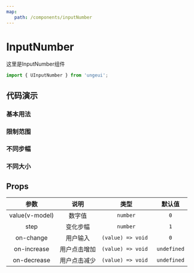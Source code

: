 ```yaml
---
map:
   path: /components/inputNumber
---
```


# InputNumber

这里是InputNumber组件

```js
import { UInputNumber } from 'ungeui';
```

## 代码演示

### 基本用法

<demo src="./demo/base.vue"
 language="vue"
 title="基本用法"
 desc="基本用法">
</demo>

### 限制范围

<demo src="./demo/limit.vue"
 language="vue"
 title="基本用法"
 desc="限制在5-10">
</demo>

### 不同步幅

<demo src="./demo/step.vue"
 language="vue"
 title="基本用法"
 desc="不同步幅">
</demo>

### 不同大小

<demo src="./demo/size.vue"
 language="vue"
 title="基本用法"
 desc="不同大小">
</demo>

## Props

| 参数  |   说明   |   类型    |   默认值    |
| :---: | :------: | :-------: | :---------: |
| value(v-model) | 数字值 | `number` | `0` |
| step | 变化步幅 | `number` | `1` |
| on-change | 用户输入 | `(value) => void ` | `0` |
| on-increase | 用户点击增加 | `(value) => void ` | `undefined` |
| on-decrease | 用户点击减少 | `(value) => void ` | `undefined` |